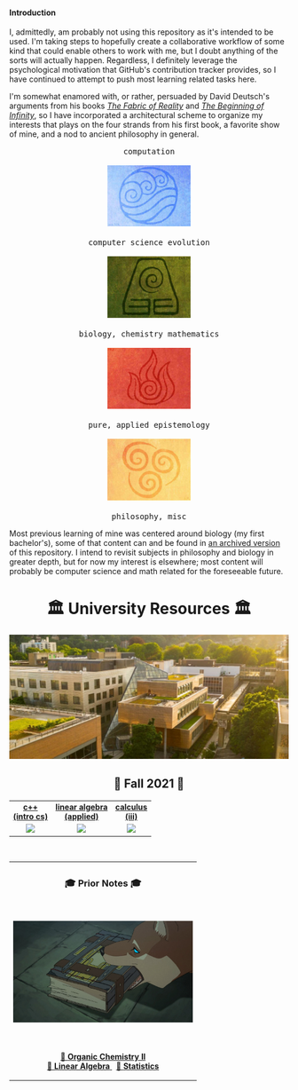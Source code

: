#### Introduction

I, admittedly, am probably not using this repository as it's intended to be
used. I'm taking steps to hopefully create a collaborative workflow of some
kind that could enable others to work with me, but I doubt anything of the
sorts will actually happen. Regardless, I definitely leverage the psychological
motivation that GitHub's contribution tracker provides, so I have continued to
attempt to push most learning related tasks here.

I'm somewhat enamored with, or rather, persuaded by David Deutsch's arguments
from his books [_The Fabric of
Reality_](https://en.wikipedia.org/wiki/The_Fabric_of_Reality) and [_The
Beginning of
Infinity_](https://en.wikipedia.org/wiki/The_Beginning_of_Infinity), so I have
incorporated a architectural scheme to organize my interests that plays on the
four strands from his first book, a favorite show of mine, and a nod to
ancient philosophy in general.


<p align="center">
<kbd>
  computation
  <br><br>
  <a href=water/ title="computation (water)"><img width="150" src="assets/images/water.jpg" alt="water"></a>
  <br><br>
  computer science
</kbd>
<kbd>
  evolution
  <br><br>
  <a href=earth/ title="evolution (earth)"><img width="150" src="assets/images/earth.jpg" alt="earth"></a>
  <br><br>
  biology, chemistry
</kbd>
<kbd>
  mathematics
  <br><br>
  <a href=fire/ title="mathematics (fire)"><img width="150" src="assets/images/fire.jpg" alt="fire"></a>
  <br><br>
  pure, applied
</kbd>
<kbd>
  epistemology
  <br><br>
  <a href=air/ title="epistemology (air)"><img width="150" src="assets/images/air.jpg" alt="air"></a>
  <br><br>
  philosophy, misc
</kbd>
</p>

Most previous learning of mine was centered around biology (my first
bachelor's), some of that content can and be found in [an archived
version](https://github.com/nosvagor/notes-old) of this repository. I intend to
revisit subjects in philosophy and biology in greater depth, but for now my
interest is elsewhere; most content will probably be computer science
and math related for the foreseeable future.

<h1 align="center">🏛️ University Resources 🏛️</h1>
<p align="center">
<kbd>
  <img width="512" src="assets/images/psu.jpg">
</kbd>
</p>

<h2 align="center">🍂 Fall 2021 🍂 </h2>

<table align="center">
  <tr>
    <td align="center"><strong><a href="water/cpp/">c++ <br> (intro cs)</a></strong></td>
    <td align="center"><strong><a href="fire/linear/">linear algebra <br> (applied) </a></strong></td>
    <td align="center"><strong><a href="fire/calculus/">calculus <br> (iii)</a></strong></td>
  </tr>
  <tr>
    <td align="center"><a href="water/cpp/"><img src="assets/images/c++.ico"></a></td>
    <td align="center"><a href="fire/linear/"><img src="assets/images/applied.ico"></a></td>
    <td align="center"><a href="fire/calculus/"><img src="assets/images/lorenz.ico"></a></td>
  </tr>
</table>

<br>

<table align="center">
  <tr>
    <th>
      <h3 align="center">🎓 Prior Notes 🎓 </h2>
    </th>
  </tr>
  <tr>
    <td>
      <p align='center'>
        <br>
        <img width="324" src="assets/images/prior.jpg">
      </p>
    </td>
  </tr>
  <tr>
    <td>
      <p align="center">
        <br>
        <a href="http://raw.githubusercontent.com/nosvagor/notes/master/assets/prior/ch-335.pdf">📓 <strong>Organic Chemistry II</strong>
        </a>
        <br>
        <a href="http://raw.githubusercontent.com/nosvagor/notes/master/assets/prior/mth-261.pdf"> 📓 <strong>Linear Algebra</strong>
        </a>
        &nbsp;
        <a href="http://raw.githubusercontent.com/nosvagor/notes/master/assets/prior/statistics.pdf">📓 <strong>Statistics</strong>
        </a>
      </p>
    </td>
  </tr>
</table>
